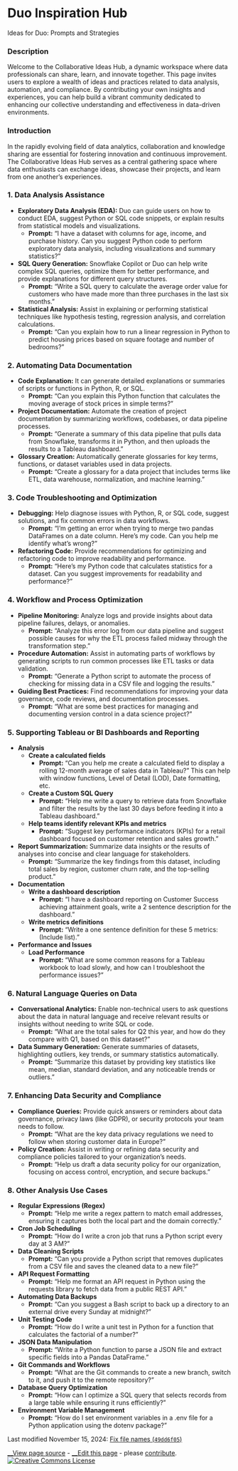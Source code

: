 

# Duo Inspiration Hub

Ideas for Duo: Prompts and Strategies

### Description

Welcome to the Collaborative Ideas Hub, a dynamic workspace where data professionals can share, learn, and innovate together. This page invites users to explore a wealth of ideas and practices related to data analysis, automation, and compliance. By contributing your own insights and experiences, you can help build a vibrant community dedicated to enhancing our collective understanding and effectiveness in data-driven environments.

### Introduction

In the rapidly evolving field of data analytics, collaboration and knowledge sharing are essential for fostering innovation and continuous improvement. The Collaborative Ideas Hub serves as a central gathering space where data enthusiasts can exchange ideas, showcase their projects, and learn from one another’s experiences.

### 1\. **Data Analysis Assistance**

  * **Exploratory Data Analysis (EDA):** Duo can guide users on how to conduct EDA, suggest Python or SQL code snippets, or explain results from statistical models and visualizations. 
    * **Prompt:** “I have a dataset with columns for age, income, and purchase history. Can you suggest Python code to perform exploratory data analysis, including visualizations and summary statistics?”
  * **SQL Query Generation:** Snowflake Copilot or Duo can help write complex SQL queries, optimize them for better performance, and provide explanations for different query structures. 
    * **Prompt:** “Write a SQL query to calculate the average order value for customers who have made more than three purchases in the last six months.”
  * **Statistical Analysis:** Assist in explaining or performing statistical techniques like hypothesis testing, regression analysis, and correlation calculations. 
    * **Prompt:** “Can you explain how to run a linear regression in Python to predict housing prices based on square footage and number of bedrooms?”



### 2\. **Automating Data Documentation**

  * **Code Explanation:** It can generate detailed explanations or summaries of scripts or functions in Python, R, or SQL. 
    * **Prompt:** “Can you explain this Python function that calculates the moving average of stock prices in simple terms?”
  * **Project Documentation:** Automate the creation of project documentation by summarizing workflows, codebases, or data pipeline processes. 
    * **Prompt:** “Generate a summary of this data pipeline that pulls data from Snowflake, transforms it in Python, and then uploads the results to a Tableau dashboard.”
  * **Glossary Creation:** Automatically generate glossaries for key terms, functions, or dataset variables used in data projects. 
    * **Prompt:** “Create a glossary for a data project that includes terms like ETL, data warehouse, normalization, and machine learning.”



### 3\. **Code Troubleshooting and Optimization**

  * **Debugging:** Help diagnose issues with Python, R, or SQL code, suggest solutions, and fix common errors in data workflows. 
    * **Prompt:** “I’m getting an error when trying to merge two pandas DataFrames on a date column. Here’s my code. Can you help me identify what’s wrong?”
  * **Refactoring Code:** Provide recommendations for optimizing and refactoring code to improve readability and performance. 
    * **Prompt:** “Here’s my Python code that calculates statistics for a dataset. Can you suggest improvements for readability and performance?”



### 4\. **Workflow and Process Optimization**

  * **Pipeline Monitoring:** Analyze logs and provide insights about data pipeline failures, delays, or anomalies. 
    * **Prompt:** “Analyze this error log from our data pipeline and suggest possible causes for why the ETL process failed midway through the transformation step.”
  * **Procedure Automation:** Assist in automating parts of workflows by generating scripts to run common processes like ETL tasks or data validation. 
    * **Prompt:** “Generate a Python script to automate the process of checking for missing data in a CSV file and logging the results.”
  * **Guiding Best Practices:** Find recommendations for improving your data governance, code reviews, and documentation processes. 
    * **Prompt:** “What are some best practices for managing and documenting version control in a data science project?”



### 5\. **Supporting Tableau or BI Dashboards and Reporting**

  * **Analysis**
    * **Create a calculated fields**
      * **Prompt:** “Can you help me create a calculated field to display a rolling 12-month average of sales data in Tableau?” This can help with window functions, Level of Detail (LOD), Date formatting, etc.
    * **Create a Custom SQL Query**
      * **Prompt:** “Help me write a query to retrieve data from Snowflake and filter the results by the last 30 days before feeding it into a Tableau dashboard.”
    * **Help teams identify relevant KPIs and metrics**
      * **Prompt:** “Suggest key performance indicators (KPIs) for a retail dashboard focused on customer retention and sales growth.”
  * **Report Summarization:** Summarize data insights or the results of analyses into concise and clear language for stakeholders. 
    * **Prompt:** “Summarize the key findings from this dataset, including total sales by region, customer churn rate, and the top-selling product.”
  * **Documentation**
    * **Write a dashboard description**
      * **Prompt:** “I have a dashboard reporting on Customer Success achieving attainment goals, write a 2 sentence description for the dashboard.”
    * **Write metrics definitions**
      * **Prompt:** “Write a one sentence definition for these 5 metrics: (Include list).”
  * **Performance and Issues**
    * **Load Performance**
      * **Prompt:** “What are some common reasons for a Tableau workbook to load slowly, and how can I troubleshoot the performance issues?”



### 6\. **Natural Language Queries on Data**

  * **Conversational Analytics:** Enable non-technical users to ask questions about the data in natural language and receive relevant results or insights without needing to write SQL or code. 
    * **Prompt:** “What are the total sales for Q2 this year, and how do they compare with Q1, based on this dataset?”
  * **Data Summary Generation:** Generate summaries of datasets, highlighting outliers, key trends, or summary statistics automatically. 
    * **Prompt:** “Summarize this dataset by providing key statistics like mean, median, standard deviation, and any noticeable trends or outliers.”



### 7\. **Enhancing Data Security and Compliance**

  * **Compliance Queries:** Provide quick answers or reminders about data governance, privacy laws (like GDPR), or security protocols your team needs to follow. 
    * **Prompt:** “What are the key data privacy regulations we need to follow when storing customer data in Europe?”
  * **Policy Creation:** Assist in writing or refining data security and compliance policies tailored to your organization’s needs. 
    * **Prompt:** “Help us draft a data security policy for our organization, focusing on access control, encryption, and secure backups.”



### **8\. Other Analysis Use Cases**

  * **Regular Expressions (Regex)**
    * **Prompt:** “Help me write a regex pattern to match email addresses, ensuring it captures both the local part and the domain correctly.”
  * **Cron Job Scheduling**
    * **Prompt:** “How do I write a cron job that runs a Python script every day at 3 AM?”
  * **Data Cleaning Scripts**
    * **Prompt:** “Can you provide a Python script that removes duplicates from a CSV file and saves the cleaned data to a new file?”
  * **API Request Formatting**
    * **Prompt:** “Help me format an API request in Python using the requests library to fetch data from a public REST API.”
  * **Automating Data Backups**
    * **Prompt:** “Can you suggest a Bash script to back up a directory to an external drive every Sunday at midnight?”
  * **Unit Testing Code**
    * **Prompt:** “How do I write a unit test in Python for a function that calculates the factorial of a number?”
  * **JSON Data Manipulation**
    * **Prompt:** “Write a Python function to parse a JSON file and extract specific fields into a Pandas DataFrame.”
  * **Git Commands and Workflows**
    * **Prompt:** “What are the Git commands to create a new branch, switch to it, and push it to the remote repository?”
  * **Database Query Optimization**
    * **Prompt:** “How can I optimize a SQL query that selects records from a large table while ensuring it runs efficiently?”
  * **Environment Variable Management**
    * **Prompt:** “How do I set environment variables in a .env file for a Python application using the dotenv package?”



Last modified November 15, 2024: [Fix file names (`49dd6f05`)](https://gitlab.com/gitlab-com/content-sites/handbook/commit/49dd6f05)

[ __View page source](https://gitlab.com/gitlab-com/content-sites/handbook/blob/main/content/handbook/enterprise-data/platform/data-with-duo/duo-inspiriation-hub.md) \- [ __Edit this page](https://gitlab.com/-/ide/project/gitlab-com/content-sites/handbook/edit/main/-/content/handbook/enterprise-data/platform/data-with-duo/duo-inspiriation-hub.md) \- please [contribute](https://handbook.gitlab.com/handbook/about/contributing/). [ ![Creative Commons License](../../images/handbook/enterprise-data/platform/80x15.png)](https://creativecommons.org/licenses/by-sa/4.0/)
